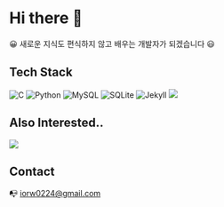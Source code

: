 # Hi there 👋

😀 새로운 지식도 편식하지 않고 배우는 개발자가 되겠습니다 😃

## Tech Stack

![C](https://img.shields.io/badge/C-00599C?style=for-the-badge&logo=c&logoColor=white) ![Python](https://img.shields.io/badge/Python-FFD43B?style=for-the-badge&logo=python&logoColor=blue)
![MySQL](https://img.shields.io/badge/MySQL-4479A1?style=for-the-badge&logo=MySQL&logoColor=white) ![SQLite](https://img.shields.io/badge/SQLite-003B57?style=for-the-badge&logo=SQLite&logoColor=white) ![Jekyll](https://img.shields.io/badge/Jekyll-CC0000?style=for-the-badge&logo=Jekyll&logoColor=white) <img src="https://img.shields.io/badge/Linux-FCC624?style=for-the-badge&logo=Linux&logoColor=white"/>

 ## Also Interested..
<img src="https://img.shields.io/badge/Arduino-00979D?style=for-the-badge&logo=Arduino&logoColor=white"/>

## Contact
📭 iorw0224@gmail.com



<!--
[![Top Langs](https://github-readme-stats.vercel.app/api/top-langs/?username=Mindlestick&layout=compact)](https://github.com/anuraghazra/github-readme-stats)
--!>

<!--
**Mindlestick/Mindlestick** is a ✨ _special_ ✨ repository because its `README.md` (this file) appears on your GitHub profile.

Here are some ideas to get you started:

- 🔭 I’m currently working on ...
- 🌱 I’m currently learning ...
- 👯 I’m looking to collaborate on ...
- 🤔 I’m looking for help with ...
- 💬 Ask me about ...
- 📫 How to reach me: ...
- 😄 Pronouns: ...
- ⚡ Fun fact: ...
-->
